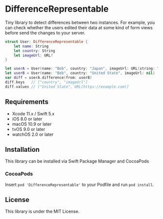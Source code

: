 # DifferenceRepresentable
Tiny library to detect differences between two instances.
For example, you can check whether the users edited their data at some kind of form views before send the changes to your server.
```swift
struct User: DifferenceRepresentable {
    let name: String
    let country: String
    let imageUrl: URL?
}

let userA = User(name: "Bob", country: "Japan", imageUrl: URL(string: "https://example.com"))
let userB = User(name: "Bob", country: "United State", imageUrl: nil)
var diff = userA.difference(from: userB)
diff.keys   // ["country", "imageUrl"]
diff.values // ["United State", URL(https://example.com)]
```
## Requirements
- Xcode 11.x / Swift 5.x
- iOS 8.0 or later
- macOS 10.9 or later
- tvOS 9.0 or later
- watchOS 2.0 or later

## Installation
This library can be installed via Swift Package Manager and CocoaPods
### CocoaPods
Insert `pod 'DifferenceRepresentable'` to your Podfile and run `pod install`.

## License
This library is under the MIT License.

